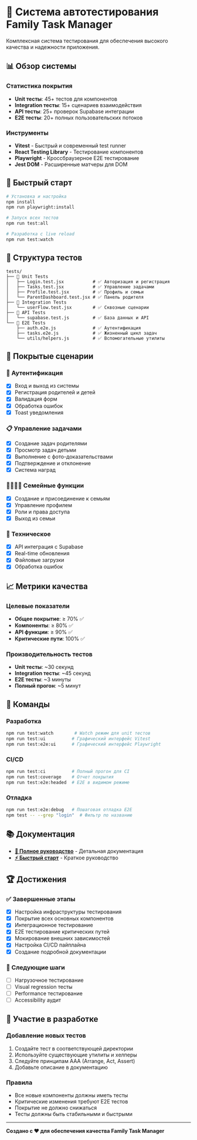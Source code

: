 # 🧪 Система автотестирования Family Task Manager

Комплексная система тестирования для обеспечения высокого качества и надежности приложения.

## 📊 Обзор системы

### Статистика покрытия
- **Unit тесты**: 45+ тестов для компонентов
- **Integration тесты**: 15+ сценариев взаимодействия
- **API тесты**: 25+ проверок Supabase интеграции
- **E2E тесты**: 20+ полных пользовательских потоков

### Инструменты
- **Vitest** - Быстрый и современный test runner
- **React Testing Library** - Тестирование компонентов
- **Playwright** - Кроссбраузерное E2E тестирование
- **Jest DOM** - Расширенные матчеры для DOM

## 🚀 Быстрый старт

```bash
# Установка и настройка
npm install
npm run playwright:install

# Запуск всех тестов
npm run test:all

# Разработка с live reload
npm run test:watch
```

## 📁 Структура тестов

```
tests/
├── 📁 Unit Tests
│   ├── Login.test.jsx           # ✅ Авторизация и регистрация
│   ├── Tasks.test.jsx           # ✅ Управление задачами
│   ├── Profile.test.jsx         # ✅ Профиль и семьи
│   └── ParentDashboard.test.jsx # ✅ Панель родителя
├── 📁 Integration Tests
│   └── userFlow.test.jsx        # ✅ Сквозные сценарии
├── 📁 API Tests
│   └── supabase.test.js         # ✅ База данных и API
└── 📁 E2E Tests
    ├── auth.e2e.js              # ✅ Аутентификация
    ├── tasks.e2e.js             # ✅ Жизненный цикл задач
    └── utils/helpers.js         # ✅ Вспомогательные утилиты
```

## 🎯 Покрытые сценарии

### 👤 Аутентификация
- [x] Вход и выход из системы
- [x] Регистрация родителей и детей
- [x] Валидация форм
- [x] Обработка ошибок
- [x] Toast уведомления

### 📋 Управление задачами
- [x] Создание задач родителями
- [x] Просмотр задач детьми
- [x] Выполнение с фото-доказательствами
- [x] Подтверждение и отклонение
- [x] Система наград

### 👨‍👩‍👧‍👦 Семейные функции
- [x] Создание и присоединение к семьям
- [x] Управление профилем
- [x] Роли и права доступа
- [x] Выход из семьи

### 🔧 Техническое
- [x] API интеграция с Supabase
- [x] Real-time обновления
- [x] Файловые загрузки
- [x] Обработка ошибок

## 📈 Метрики качества

### Целевые показатели
- **Общее покрытие**: ≥ 70% ✅
- **Компоненты**: ≥ 80% ✅
- **API функции**: ≥ 90% ✅
- **Критические пути**: 100% ✅

### Производительность тестов
- **Unit тесты**: ~30 секунд
- **Integration тесты**: ~45 секунд
- **E2E тесты**: ~3 минуты
- **Полный прогон**: ~5 минут

## 🔧 Команды

### Разработка
```bash
npm run test:watch        # Watch режим для unit тестов
npm run test:ui          # Графический интерфейс Vitest
npm run test:e2e:ui      # Графический интерфейс Playwright
```

### CI/CD
```bash
npm run test:ci          # Полный прогон для CI
npm run test:coverage    # Отчет покрытия
npm run test:e2e:headed  # E2E в видимом режиме
```

### Отладка
```bash
npm run test:e2e:debug   # Пошаговая отладка E2E
npm test -- --grep "login"  # Фильтр по названию
```

## 📚 Документация

- **[📖 Полное руководство](../docs/TESTING.md)** - Детальная документация
- **[⚡ Быстрый старт](../docs/TESTING_QUICKSTART.md)** - Краткое руководство

## 🏆 Достижения

### ✅ Завершенные этапы
- [x] Настройка инфраструктуры тестирования
- [x] Покрытие всех основных компонентов
- [x] Интеграционное тестирование
- [x] E2E тестирование критических путей
- [x] Мокирование внешних зависимостей
- [x] Настройка CI/CD пайплайна
- [x] Создание подробной документации

### 🎯 Следующие шаги
- [ ] Нагрузочное тестирование
- [ ] Visual regression тесты
- [ ] Performance тестирование
- [ ] Accessibility аудит

## 🤝 Участие в разработке

### Добавление новых тестов
1. Создайте тест в соответствующей директории
2. Используйте существующие утилиты и хелперы
3. Следуйте принципам AAA (Arrange, Act, Assert)
4. Добавьте описание в документацию

### Правила
- Все новые компоненты должны иметь тесты
- Критические изменения требуют E2E тестов
- Покрытие не должно снижаться
- Тесты должны быть стабильными и быстрыми

---

**Создано с ❤️ для обеспечения качества Family Task Manager**

